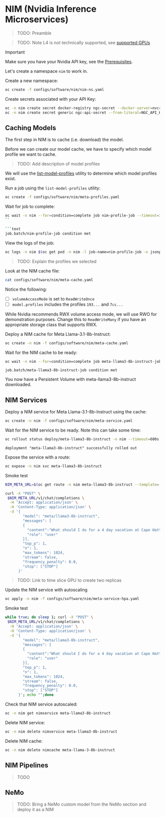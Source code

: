 # NIM (Nvidia Inference Microservices)

> TODO: Preamble

> TODO: Note L4 is not technically supported, see [supported GPUs](https://docs.nvidia.com/nim/large-language-models/latest/supported-models.html#gpus)

> [!IMPORTANT]
> Make sure you have your Nvidia API key, see the [Prerequisites](docs/prerequisites.md).

Let's create a namespace `nim` to work in.

Create a new namespace:

```bash
oc create -f configs/software/nim/nim-ns.yaml
```

Create secrets associated with your API Key:

```bash
oc -n nim create secret docker-registry ngc-secret --docker-server=nvcr.io --docker-username='$oauthtoken' --docker-password=$NGC_API_KEY
oc -n nim create secret generic ngc-api-secret --from-literal=NGC_API_KEY=$NGC_API_KEY
```

## Caching Models

The first step in NIM is to cache (i.e. download) the model.

Before we can create our model cache, we have to specify which model profile we want to cache.

> TODO: Add description of model profiles

We will use the [list-model-profiles](https://docs.nvidia.com/nim/large-language-models/latest/utilities.html#list-available-model-profiles) utility to determine which model profiles exist.

Run a job using the `list-model-profiles` utility:

```bash
oc create -f configs/software/nim/meta-profiles.yaml 
```

Wait for job to complete:

```bash
oc wait -n nim --for=condition=complete job nim-profile-job --timeout=100s
``

```text
job.batch/nim-profile-job condition met
```

View the logs of the job:

```bash
oc logs -n nim $(oc get pod -n nim -l job-name=nim-profile-job -o jsonpath='{.items[0].metadata.name}')
```

> TODO: Explain the profiles we selected

Look at the NIM cache file:

```bash
cat configs/software/nim/meta-cache.yaml
```

Notice the following:

- [ ] `volumeAccessMode` is set to `ReadWriteOnce`
- [ ] `model.profiles` includes the profiles `193...` and `7cc...`

While Nvidia recommends RWX volume access mode, we will use RWO for demonstration purposes. Change this to `ReadWriteMany` if you have an appropriate storage class that supports RWX.

Deploy a NIM cache for Meta Llama-3.1-8b-Instruct:

```bash
oc create -n nim -f configs/software/nim/meta-cache.yaml
```

Wait for the NIM cache to be ready:

```bash
oc wait -n nim --for=condition=complete job meta-llama3-8b-instruct-job --timeout=100s
```

```text
job.batch/meta-llama3-8b-instruct-job condition met
```

You now have a Persistent Volume with meta-llama3-8b-instruct downloaded.

## NIM Services

Deploy a NIM service for Meta Llama-3.1-8b-Instruct using the cache:

```bash
oc create -n nim -f configs/software/nim/meta-service.yaml
```

Wait for the NIM service to be ready. Note this can take some time:

```bash
oc rollout status deploy/meta-llama3-8b-instruct -n nim --timeout=600s
```

```text
deployment "meta-llama3-8b-instruct" successfully rolled out
```

Expose the service with a route:

```bash
oc expose -n nim svc meta-llama3-8b-instruct
```

Smoke test

```bash
NIM_META_URL=$(oc get route -n nim meta-llama3-8b-instruct --template='http://{{.spec.host}}')

curl -X "POST" \
 $NIM_META_URL/v1/chat/completions \
  -H 'Accept: application/json' \
  -H 'Content-Type: application/json' \
  -d '{
        "model": "meta/llama3-8b-instruct",
        "messages": [
        {
          "content":"What should I do for a 4 day vacation at Cape Hatteras National Seashore?",
          "role": "user"
        }],
        "top_p": 1,
        "n": 1,
        "max_tokens": 1024,
        "stream": false,
        "frequency_penalty": 0.0,
        "stop": ["STOP"]
      }'
```

> TODO: Link to time slice GPU to create two replicas

Update the NIM service with autoscaling

```bash
oc apply -n nim -f configs/software/nim/meta-service-hpa.yaml
```

Smoke test

```bash
while true; do sleep 1; curl -X "POST" \
 $NIM_META_URL/v1/chat/completions \
  -H 'Accept: application/json' \
  -H 'Content-Type: application/json' \
  -d '{
        "model": "meta/llama3-8b-instruct",
        "messages": [
        {
          "content":"What should I do for a 4 day vacation at Cape Hatteras National Seashore?",
          "role": "user"
        }],
        "top_p": 1,
        "n": 1,
        "max_tokens": 1024,
        "stream": false,
        "frequency_penalty": 0.0, 
        "stop": ["STOP"]
      }'; echo "";done
```

Check that NIM service autoscaled:

```bash
oc -n nim get nimservice meta-llama3-8b-instruct
```

Delete NIM service:

```bash
oc -n nim delete nimservice meta-llama3-8b-instruct
```

Delete NIM cache:

```bash
oc -n nim delete nimcache meta-llama-3-8b-instruct
```

## NIM Pipelines

> TODO

## NeMo

> TODO: Bring a NeMo custom model from the NeMo section and deploy it as a NIM
